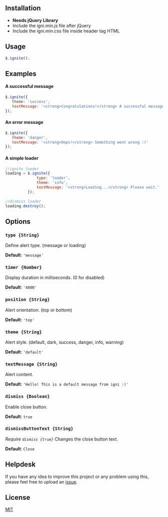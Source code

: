 ## Installation
- **Needs jQuery Library**
- Include the igni.min.js file after jQuery
- Include the igni.min.css file inside header tag HTML

## Usage
```javascript
$.ignite();
```

## Examples
#### A successful message
```javascript
$.ignite({
   theme: 'success',
   textMessage: '<strong>Congratulations!</strong> A successful message!'
});
```


#### An error message
```javascript
$.ignite({
   theme: 'danger',
   textMessage: '<strong>Oops!</strong> Something went wrong :('
});
```

#### A simple loader
```javascript
//ignite loader
loading = $.ignite({
              type: 'loader',
              theme: 'info',
              textMessage: '<strong>Loading...</strong> Please wait.'
          });
          
//dismiss loader
loading.destroy();
```

## Options
### `type {String}`
Define alert type. (message or loading)

**Default**: `'message'`

### `timer {Number}`
Display duration in milliseconds. (0 for disabled)

**Default**:  `'4000'`

### `position {String}`
Alert orientation. (top or bottom)

**Default**:  `'top'`

### `theme {String}`
Alert style. (default, dark, success, danger, info, warning)

**Default**:  `'default'`

### `textMessage {String}`
Alert content.

**Default**:  `'Hello! This is a default message from igni :)'`

### `dismiss {Boolean}`
Enable close button.

**Default**:  `true`

### `dismissButtonText {String}`
*Require `dismiss {true}`*
Changes the close button text.

**Default**:  `Close`



## Helpdesk

If you have any idea to improve this project or any problem using this, please
feel free to upload an [issue](https://github.com/krownf/igni/issues).


## License

[MIT](LICENSE)
